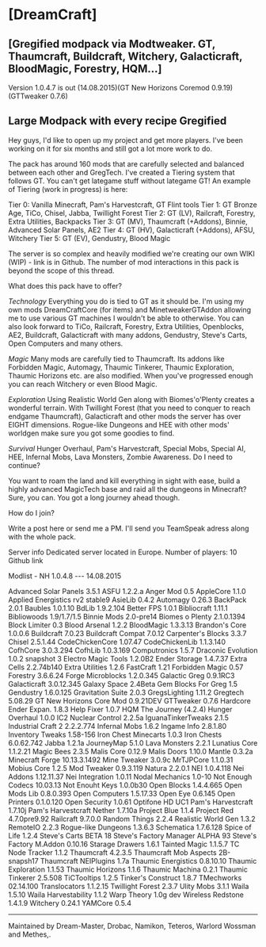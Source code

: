 
[DreamCraft]
=

[Gregified modpack via Modtweaker. GT, Thaumcraft, Buildcraft, Witchery, Galacticraft, BloodMagic, Forestry, HQM...]
-


Version 1.0.4.7 is out (14.08.2015)(GT New Horizons Coremod 0.9.19) (GTTweaker 0.7.6)


Large Modpack with every recipe Gregified
-

Hey guys, I'd like to open up my project and get more players.
I've been working on it for six months and still got a lot more work to do.

The pack has around 160 mods that are carefully selected and balanced between each other and GregTech. I've created a Tiering system that follows GT. You can't get lategame stuff without lategame GT!
An example of Tiering (work in progress) is here:

Tier 0: Vanilla Minecraft, Pam's Harvestcraft, GT Flint tools
Tier 1: GT Bronze Age, TiCo, Chisel, Jabba, Twillight Forest
Tier 2: GT (LV), Railcraft, Forestry, Extra Utilities, Backpacks
Tier 3: GT (MV), Thaumcraft (+Addons), Binnie, Advanced Solar Panels, AE2
Tier 4: GT (HV), Galacticraft (+Addons), AFSU, Witchery
Tier 5: GT (EV), Gendustry, Blood Magic

The server is so complex and heavily modified we're creating our own WIKI (WIP) - link is in Github.
The number of mod interactions in this pack is beyond the scope of this thread.


What does this pack have to offer?

*Technology*
Everything you do is tied to GT as it should be. I'm using my own mods DreamCraftCore (for items) and MinetweakerGTAddon allowing me to use various GT machines I wouldn't be able to otherwise.
You can also look forward to TiCo, Railcraft, Forestry, Extra Utilities, Openblocks, AE2, Buildcraft, Galacticraft with many addons, Gendustry, Steve's Carts, Open Computers and many others.

*Magic*
Many mods are carefully tied to Thaumcraft. Its addons like Forbidden Magic, Automagy, Thaumic Tinkerer, Thaumic Exploration, Thaumic Horizons etc. are also modified.
When you've progressed enough you can reach Witchery or even Blood Magic.

*Exploration*
Using Realistic World Gen along with Biomes'o'Plenty creates a wonderful terrain. With Twillight Forest (that you need to conquer to reach endgame Thaumcraft), Galacticraft and other mods the server has over EIGHT dimensions.
Rogue-like Dungeons and HEE with other mods' worldgen make sure you got some goodies to find.

*Survival*
Hunger Overhaul, Pam's Harvestcraft, Special Mobs, Special AI, HEE, Infernal Mobs, Lava Monsters, Zombie Awareness. Do I need to continue?

You want to roam the land and kill everything in sight with ease, build a highly advanced MagicTech base and raid all the dungeons in Minecraft? Sure, you can. You got a long journey ahead though.


How do I join?


Write a post here or send me a PM.
I'll send you TeamSpeak adress along with the whole pack.


Server info
Dedicated server located in Europe.
Number of players: 10
Github link


Modlist - NH 1.0.4.8 --- 14.08.2015

Advanced Solar Panels 3.5.1
ASFU 1.2.2.a
Anger Mod 0.5
AppleCore 1.1.0
Applied Energistics rv2 stable9
AsieLib 0.4.2
Automagy 0.26.3
BackPack 2.0.1
Baubles 1.0.1.10
BdLib 1.9.2.104
Better FPS 1.0.1
Bibliocraft 1.11.1
Bibliowoods 1.9/1.7/1.5
Binnie Mods 2.0-pre14
Biomes o Plenty 2.1.0.1394
Block Limiter 0.3
Blood Arsenal 1.2.2
BloodMagic 1.3.3.13
Brandon's Core 1.0.0.6
Buildcraft 7.0.23
Buildcraft Compat 7.0.12
Carpenter's Blocks 3.3.7
Chisel 2.5.1.44
CodeChickenCore 1.07.47
CodeChickenLib 1.1.3.140
CofhCore 3.0.3.294
CofhLib 1.0.3.169
Computronics 1.5.7
Draconic Evolution 1.0.2 snapshot 3
Electro Magic Tools 1.2.0B2
Ender Storage 1.4.7.37
Extra Cells 2.2.74b140
Extra Utilities 1.2.6
FastCraft 1.21
Forbidden Magic 0.57
Forestry 3.6.6.24
Forge Microblocks 1.2.0.345
Galactic Greg 0.9.1RC3
Galacticraft 3.0.12.345
Galaxy Space 2.4Beta
Gem Blocks For Greg 1.5
Gendustry 1.6.0.125
Gravitation Suite 2.0.3
GregsLighting 1.11.2
Gregtech 5.08.29
GT New Horizons Core Mod 0.9.21DEV
GTTweaker 0.7.6
Hardcore Ender Expan. 1.8.3
Help Fixer 1.0.7
HQM The Journey (4.2.4) 
Hunger Overhaul 1.0.0
IC2 Nuclear Control 2.2.5a
IguanaTinkerTweaks 2.1.5
Industrial Craft 2 2.2.2.774
Infernal Mobs 1.6.2
Ingame Info 2.8.1.80
Inventory Tweaks 1.58-156
Iron Chest Minecarts 1.0.3
Iron Chests 6.0.62.742
Jabba 1.2.1a
JourneyMap 5.1.0
Lava Monsters 2.2.1
Lunatius Core 1.1.2.21
Magic Bees 2.3.5
Malis Core 0.12.9
Malis Doors 1.10.0
Mantle 0.3.2a
Minecraft Forge 10.13.3.1492
Mine Tweaker 3.0.9c
MrTJPCore 1.1.0.31
Mobius Core 1.2.5
Mod Tweaker 0.9.3.119
Natura 2.2.0.1
NEI 1.0.4.118
Nei Addons 1.12.11.37
Nei Integration 1.0.11
Nodal Mechanics 1.0-10
Not Enough Codecs 10.03.13
Not Enouht Keys 1.0.0b30
Open Blocks 1.4.4.665
Open Mods Lib 0.8.0.393
Open Computers 1.5.17.33
Open Eye 0.6.145
Open Printers 0.1.0.120
Open Security 1.0.61
Optifone HD UC1
Pam's Harvestcraft 1.7.10j
Pam's Harvestcraft Nether 1.7.10a
Project Blue 1.1.4
Project Red 4.7.0pre9.92
Railcraft 9.7.0.0
Random Things 2.2.4
Realistic World Gen 1.3.2
RemoteIO 2.2.3
Rogue-like Dungeons 1.3.6.3
Schematica 1.7.6.128
Spice of Life 1.2.4
Steve's Carts BETA 18
Steve's Factory Manager ALPHA 93
Steve's Factory M.Addon 0.10.16
Starage Drawers 1.6.1
Tainted Magic 1.1.5.7
TC Node Tracker 1.1.2
Thaumcraft 4.2.3.5
Thaumcraft Mob Aspects 2B-snapsh17
Thaumcraft NEIPlugins 1.7a
Thaumic Energistics 0.8.10.10
Thaumic Exploration 1.1.53
Thaumic Horizons 1.1.6
Thaumic Machina 0.2.1
Thaumic Tinkerer 2.5.508
TiCTooltips 1.2.5
Tinker's Construct 1.8.7
TMechworks 02.14.100
Translocators 1.1.2.15
Twillight Forest 2.3.7
Ulity Mobs 3.1.1
Waila 1.5.10
Waila Harvestability 1.1.2
Warp Theory 1.0g dev
Wireless Redstone 1.4.1.9
Witchery 0.24.1
YAMCore 0.5.4


---

Maintained by Dream-Master, Drobac, Namikon, Teteros, Warlord Wossman  and Methes,.

